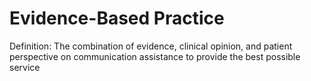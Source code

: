 # Evidence-Based Practice

Definition: The combination of evidence, clinical opinion, and patient perspective on communication assistance to provide the best possible service